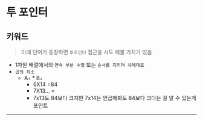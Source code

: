 
# 투 포인터

## 키워드
> 아래 단어가 등장하면 `투포인터` 접근을 시도 해볼 가치가 있음
- 1차원 배열에서의 `연속 부분 수열` 또는 `순서를 지키며 차례대로`
- `곱의 최소`
  - A`↑` * B`↓`
    - 6X14 =84
    - 7X13... =
     - 7x13도 84보다 크지만 7x14는 안곱해봐도 84보다 크다는 걸 알 수 있는게 포인트

---
